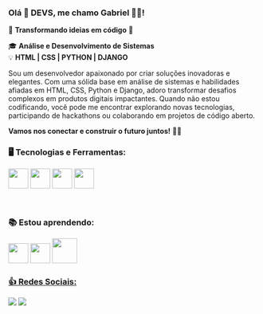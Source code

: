
### Olá 👋 DEVS, me chamo Gabriel 🧑‍🎓! 

🌟 **Transformando ideias em código** 🌟

🎓 **Análise e Desenvolvimento de Sistemas**  
💡 **HTML | CSS | PYTHON | DJANGO**

Sou um desenvolvedor apaixonado por criar soluções inovadoras e elegantes. Com uma sólida base em análise de sistemas e habilidades afiadas em HTML, CSS, Python e Django, adoro transformar desafios complexos em produtos digitais impactantes.
Quando não estou codificando, você pode me encontrar explorando novas tecnologias, participando de hackathons ou colaborando em projetos de código aberto.

**Vamos nos conectar e construir o futuro juntos!** 🚀✨



<h3>🖥️ Tecnologias e Ferramentas:</h3>

<img src="https://cdn.jsdelivr.net/gh/devicons/devicon/icons/git/git-original.svg" width="40" height="40"/> <img src="https://cdn.jsdelivr.net/gh/devicons/devicon/icons/github/github-original.svg" width="40" height="40"/> <img src="https://cdn.jsdelivr.net/gh/devicons/devicon@latest/icons/postgresql/postgresql-plain-wordmark.svg" width="40" heigth="40"/> <img src="https://cdn.jsdelivr.net/gh/devicons/devicon@latest/icons/microsoftsqlserver/microsoftsqlserver-plain-wordmark.svg" width="40" heigth="40"/>
          

<br>  

<h3>📚 Estou aprendendo:</h3>

<img src="https://cdn.jsdelivr.net/gh/devicons/devicon/icons/html5/html5-original.svg" width="40" height="40"/> <img src="https://cdn.jsdelivr.net/gh/devicons/devicon/icons/css3/css3-original.svg" width="40" height="40"/> <img src="https://cdn.jsdelivr.net/gh/devicons/devicon/icons/python/python-original-wordmark.svg" width="50" height="50"/>
          
          



<div>
<a href="https://github.com/devgabrielvieira">
</div>



 
<h3>👍 Redes Sociais:</h3> 


[<img src="https://img.shields.io/badge/linkedin-%230077B5.svg?&style=for-the-badge&logo=linkedin&logoColor=white" />](https://www.linkedin.com/in/devgabrielvieira/) [<img src = "https://img.shields.io/badge/instagram-%23E4405F.svg?&style=for-the-badge&logo=instagram&logoColor=white">](https://www.instagram.com/dev.gabivieira/)


